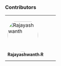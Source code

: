 
### Contributors

<table>
<tr>
    <td style="word-wrap: break-word; width: 150.0; height: 150.0">
        <a href=https://github.com/Rajayashwanth-R>
            <img src=https://avatars.githubusercontent.com/u/46133548?v=4 width="100;"  style="border-radius:50%;align-items:center;justify-content:center;overflow:hidden;padding-top:10px" alt=Rajayashwanth R/>
            <br />
            <sub style="font-size:14px"><b>Rajayashwanth R</b></sub>
        </a>
    </td>
   </tr>
</table>
